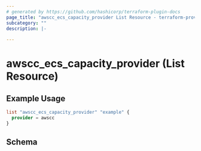 ```yaml
---
# generated by https://github.com/hashicorp/terraform-plugin-docs
page_title: "awscc_ecs_capacity_provider List Resource - terraform-provider-awscc"
subcategory: ""
description: |-
  
---
```


# awscc_ecs_capacity_provider (List Resource)



## Example Usage

```terraform
list "awscc_ecs_capacity_provider" "example" {
  provider = awscc
}
```

<!-- schema generated by tfplugindocs -->
## Schema

